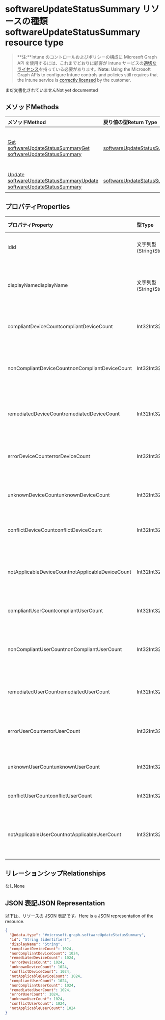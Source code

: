 # <a name="softwareupdatestatussummary-resource-type"></a><span data-ttu-id="62350-101">softwareUpdateStatusSummary リソースの種類</span><span class="sxs-lookup"><span data-stu-id="62350-101">softwareUpdateStatusSummary resource type</span></span>

> <span data-ttu-id="62350-102">**注:**Intune のコントロールおよびポリシーの構成に Microsoft Graph API を使用するには、これまでどおりに顧客が Intune サービスの[適切なライセンス](https://go.microsoft.com/fwlink/?linkid=839381)を持っている必要があります。</span><span class="sxs-lookup"><span data-stu-id="62350-102">**Note:** Using the Microsoft Graph APIs to configure Intune controls and policies still requires that the Intune service is [correctly licensed](https://go.microsoft.com/fwlink/?linkid=839381) by the customer.</span></span>

<span data-ttu-id="62350-103">まだ文書化されていません</span><span class="sxs-lookup"><span data-stu-id="62350-103">Not yet documented</span></span>
## <a name="methods"></a><span data-ttu-id="62350-104">メソッド</span><span class="sxs-lookup"><span data-stu-id="62350-104">Methods</span></span>
|<span data-ttu-id="62350-105">メソッド</span><span class="sxs-lookup"><span data-stu-id="62350-105">Method</span></span>|<span data-ttu-id="62350-106">戻り値の型</span><span class="sxs-lookup"><span data-stu-id="62350-106">Return Type</span></span>|<span data-ttu-id="62350-107">説明</span><span class="sxs-lookup"><span data-stu-id="62350-107">Description</span></span>|
|:---|:---|:---|
|[<span data-ttu-id="62350-108">Get softwareUpdateStatusSummary</span><span class="sxs-lookup"><span data-stu-id="62350-108">Get softwareUpdateStatusSummary</span></span>](../api/intune_deviceconfig_softwareupdatestatussummary_get.md)|[<span data-ttu-id="62350-109">softwareUpdateStatusSummary</span><span class="sxs-lookup"><span data-stu-id="62350-109">softwareUpdateStatusSummary</span></span>](../resources/intune_deviceconfig_softwareupdatestatussummary.md)|<span data-ttu-id="62350-110">[softwareUpdateStatusSummary](../resources/intune_deviceconfig_softwareupdatestatussummary.md) オブジェクトのプロパティとリレーションシップを読み取ります。</span><span class="sxs-lookup"><span data-stu-id="62350-110">Read properties and relationships of [plannerAssignedToTaskBoardTaskFormat](../resources/intune_deviceconfig_softwareupdatestatussummary.md) object.</span></span>|
|[<span data-ttu-id="62350-111">Update softwareUpdateStatusSummary</span><span class="sxs-lookup"><span data-stu-id="62350-111">Update softwareUpdateStatusSummary</span></span>](../api/intune_deviceconfig_softwareupdatestatussummary_update.md)|[<span data-ttu-id="62350-112">softwareUpdateStatusSummary</span><span class="sxs-lookup"><span data-stu-id="62350-112">softwareUpdateStatusSummary</span></span>](../resources/intune_deviceconfig_softwareupdatestatussummary.md)|<span data-ttu-id="62350-113">[softwareUpdateStatusSummary](../resources/intune_deviceconfig_softwareupdatestatussummary.md) オブジェクトのプロパティを更新します。</span><span class="sxs-lookup"><span data-stu-id="62350-113">Update the properties of a [calendar](../resources/intune_deviceconfig_softwareupdatestatussummary.md) object.</span></span>|

## <a name="properties"></a><span data-ttu-id="62350-114">プロパティ</span><span class="sxs-lookup"><span data-stu-id="62350-114">Properties</span></span>
|<span data-ttu-id="62350-115">プロパティ</span><span class="sxs-lookup"><span data-stu-id="62350-115">Property</span></span>|<span data-ttu-id="62350-116">型</span><span class="sxs-lookup"><span data-stu-id="62350-116">Type</span></span>|<span data-ttu-id="62350-117">説明</span><span class="sxs-lookup"><span data-stu-id="62350-117">Description</span></span>|
|:---|:---|:---|
|<span data-ttu-id="62350-118">id</span><span class="sxs-lookup"><span data-stu-id="62350-118">id</span></span>|<span data-ttu-id="62350-119">文字列型 (String)</span><span class="sxs-lookup"><span data-stu-id="62350-119">String</span></span>|<span data-ttu-id="62350-120">エンティティのキー。</span><span class="sxs-lookup"><span data-stu-id="62350-120">Name of the entity.</span></span>|
|<span data-ttu-id="62350-121">displayName</span><span class="sxs-lookup"><span data-stu-id="62350-121">displayName</span></span>|<span data-ttu-id="62350-122">文字列型 (String)</span><span class="sxs-lookup"><span data-stu-id="62350-122">String</span></span>|<span data-ttu-id="62350-123">ポリシーの名前。</span><span class="sxs-lookup"><span data-stu-id="62350-123">The friendly name of the DLP policy for this event.</span></span>|
|<span data-ttu-id="62350-124">compliantDeviceCount</span><span class="sxs-lookup"><span data-stu-id="62350-124">compliantDeviceCount</span></span>|<span data-ttu-id="62350-125">Int32</span><span class="sxs-lookup"><span data-stu-id="62350-125">Int32</span></span>|<span data-ttu-id="62350-126">準拠デバイスの数。</span><span class="sxs-lookup"><span data-stu-id="62350-126">Number of compliant devices.</span></span>|
|<span data-ttu-id="62350-127">nonCompliantDeviceCount</span><span class="sxs-lookup"><span data-stu-id="62350-127">nonCompliantDeviceCount</span></span>|<span data-ttu-id="62350-128">Int32</span><span class="sxs-lookup"><span data-stu-id="62350-128">Int32</span></span>|<span data-ttu-id="62350-129">準拠していないデバイスの数。</span><span class="sxs-lookup"><span data-stu-id="62350-129">Number of non compliant devices.</span></span>|
|<span data-ttu-id="62350-130">remediatedDeviceCount</span><span class="sxs-lookup"><span data-stu-id="62350-130">remediatedDeviceCount</span></span>|<span data-ttu-id="62350-131">Int32</span><span class="sxs-lookup"><span data-stu-id="62350-131">Int32</span></span>|<span data-ttu-id="62350-132">修復済みデバイスの数。</span><span class="sxs-lookup"><span data-stu-id="62350-132">Number of remediated devices.</span></span>|
|<span data-ttu-id="62350-133">errorDeviceCount</span><span class="sxs-lookup"><span data-stu-id="62350-133">errorDeviceCount</span></span>|<span data-ttu-id="62350-134">Int32</span><span class="sxs-lookup"><span data-stu-id="62350-134">Int32</span></span>|<span data-ttu-id="62350-135">エラーが発生したデバイスの数。</span><span class="sxs-lookup"><span data-stu-id="62350-135">Number of devices had error.</span></span>|
|<span data-ttu-id="62350-136">unknownDeviceCount</span><span class="sxs-lookup"><span data-stu-id="62350-136">unknownDeviceCount</span></span>|<span data-ttu-id="62350-137">Int32</span><span class="sxs-lookup"><span data-stu-id="62350-137">Int32</span></span>|<span data-ttu-id="62350-138">不明なデバイスの数。</span><span class="sxs-lookup"><span data-stu-id="62350-138">Number of unknown devices.</span></span>|
|<span data-ttu-id="62350-139">conflictDeviceCount</span><span class="sxs-lookup"><span data-stu-id="62350-139">conflictDeviceCount</span></span>|<span data-ttu-id="62350-140">Int32</span><span class="sxs-lookup"><span data-stu-id="62350-140">Int32</span></span>|<span data-ttu-id="62350-141">競合デバイスの数。</span><span class="sxs-lookup"><span data-stu-id="62350-141">Number of conflict devices.</span></span>|
|<span data-ttu-id="62350-142">notApplicableDeviceCount</span><span class="sxs-lookup"><span data-stu-id="62350-142">notApplicableDeviceCount</span></span>|<span data-ttu-id="62350-143">Int32</span><span class="sxs-lookup"><span data-stu-id="62350-143">Int32</span></span>|<span data-ttu-id="62350-144">該当しないデバイスの数。</span><span class="sxs-lookup"><span data-stu-id="62350-144">Number of not applicable devices.</span></span>|
|<span data-ttu-id="62350-145">compliantUserCount</span><span class="sxs-lookup"><span data-stu-id="62350-145">compliantUserCount</span></span>|<span data-ttu-id="62350-146">Int32</span><span class="sxs-lookup"><span data-stu-id="62350-146">Int32</span></span>|<span data-ttu-id="62350-147">準拠ユーザーの数。</span><span class="sxs-lookup"><span data-stu-id="62350-147">Number of users: 542</span></span>|
|<span data-ttu-id="62350-148">nonCompliantUserCount</span><span class="sxs-lookup"><span data-stu-id="62350-148">nonCompliantUserCount</span></span>|<span data-ttu-id="62350-149">Int32</span><span class="sxs-lookup"><span data-stu-id="62350-149">Int32</span></span>|<span data-ttu-id="62350-150">準拠していないユーザーの数。</span><span class="sxs-lookup"><span data-stu-id="62350-150">Number of non compliant users.</span></span>|
|<span data-ttu-id="62350-151">remediatedUserCount</span><span class="sxs-lookup"><span data-stu-id="62350-151">remediatedUserCount</span></span>|<span data-ttu-id="62350-152">Int32</span><span class="sxs-lookup"><span data-stu-id="62350-152">Int32</span></span>|<span data-ttu-id="62350-153">修復済みユーザーの数。</span><span class="sxs-lookup"><span data-stu-id="62350-153">Number of users: 542</span></span>|
|<span data-ttu-id="62350-154">errorUserCount</span><span class="sxs-lookup"><span data-stu-id="62350-154">errorUserCount</span></span>|<span data-ttu-id="62350-155">Int32</span><span class="sxs-lookup"><span data-stu-id="62350-155">Int32</span></span>|<span data-ttu-id="62350-156">エラーが発生したユーザーの数。</span><span class="sxs-lookup"><span data-stu-id="62350-156">Number of users had error.</span></span>|
|<span data-ttu-id="62350-157">unknownUserCount</span><span class="sxs-lookup"><span data-stu-id="62350-157">unknownUserCount</span></span>|<span data-ttu-id="62350-158">Int32</span><span class="sxs-lookup"><span data-stu-id="62350-158">Int32</span></span>|<span data-ttu-id="62350-159">不明なユーザーの数。</span><span class="sxs-lookup"><span data-stu-id="62350-159">Number of users: 542</span></span>|
|<span data-ttu-id="62350-160">conflictUserCount</span><span class="sxs-lookup"><span data-stu-id="62350-160">conflictUserCount</span></span>|<span data-ttu-id="62350-161">Int32</span><span class="sxs-lookup"><span data-stu-id="62350-161">Int32</span></span>|<span data-ttu-id="62350-162">競合ユーザーの数。</span><span class="sxs-lookup"><span data-stu-id="62350-162">Number of users: 542</span></span>|
|<span data-ttu-id="62350-163">notApplicableUserCount</span><span class="sxs-lookup"><span data-stu-id="62350-163">notApplicableUserCount</span></span>|<span data-ttu-id="62350-164">Int32</span><span class="sxs-lookup"><span data-stu-id="62350-164">Int32</span></span>|<span data-ttu-id="62350-165">該当しないユーザーの数。</span><span class="sxs-lookup"><span data-stu-id="62350-165">Number of not applicable users.</span></span>|

## <a name="relationships"></a><span data-ttu-id="62350-166">リレーションシップ</span><span class="sxs-lookup"><span data-stu-id="62350-166">Relationships</span></span>
<span data-ttu-id="62350-167">なし</span><span class="sxs-lookup"><span data-stu-id="62350-167">None</span></span>
## <a name="json-representation"></a><span data-ttu-id="62350-168">JSON 表記</span><span class="sxs-lookup"><span data-stu-id="62350-168">JSON Representation</span></span>
<span data-ttu-id="62350-169">以下は、リソースの JSON 表記です。</span><span class="sxs-lookup"><span data-stu-id="62350-169">Here is a JSON representation of the resource.</span></span>
<!-- {
  "blockType": "resource",
  "keyProperty": "id",
  "@odata.type": "microsoft.graph.softwareUpdateStatusSummary"
}
-->
``` json
{
  "@odata.type": "#microsoft.graph.softwareUpdateStatusSummary",
  "id": "String (identifier)",
  "displayName": "String",
  "compliantDeviceCount": 1024,
  "nonCompliantDeviceCount": 1024,
  "remediatedDeviceCount": 1024,
  "errorDeviceCount": 1024,
  "unknownDeviceCount": 1024,
  "conflictDeviceCount": 1024,
  "notApplicableDeviceCount": 1024,
  "compliantUserCount": 1024,
  "nonCompliantUserCount": 1024,
  "remediatedUserCount": 1024,
  "errorUserCount": 1024,
  "unknownUserCount": 1024,
  "conflictUserCount": 1024,
  "notApplicableUserCount": 1024
}
```



